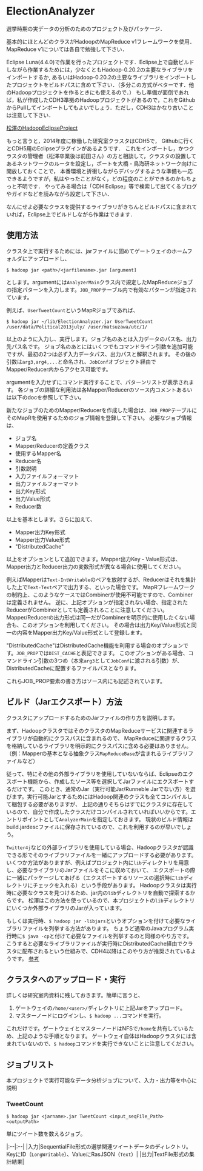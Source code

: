 # ElectionAnalyzer

選挙時期の実データの分析のためのプロジェクト及びパッケージ．

基本的にほとんどのクラスがHadoopのMapReduce v1フレームワークを使用．MapReduce v1については各自で勉強して下さい．

Eclipse Luna(4.4.0)で作業を行ったプロジェクトです．Eclipse上で自動ビルドしながら作業するためには，少なくともHadoop-0.20.2の主要なライブラリをインポートするか,
あるいはHadoop-0.20.2の主要なライブラリをインポートしたプロジェクトをビルドパスに含めて下さい．（多分この方式がベターです．他のHadoopプロジェクトを作るときにも使えるので．）
もし準備が面倒であれば，私が作成したCDH3準拠のHadoopプロジェクトがあるので，これをGithubからPullしてインポートしてもよいでしょう．ただし，CDH3はかなり古いことは注意して下さい．
  
[松澤のHadoopEclipseProject](https://github.com/YuMatsuzawa/HadoopEclipseProject)

もっと言うと，2014年度に稼働した研究室クラスタはCDH5で，  Githubに行くとCDH5用のEclipseプラグインがあるようです．
これをインポートし，かつクラスタの管理者（松澤卒業後は前田さん）の方と相談して，クラスタの設置してあるネットワークのルータを設定し，ポートを大橋・鳥海研ネットワーク向けに開放しておくことで，
本番環境と折衝しながらデバッグするような準備も一応できるようですが，私はやったことがなく，どの程度のことができるのかもちょっと不明です．
やってみる場合は「CDH Eclipse」等で検索して出てくるブログやガイドなどを読みながら設定して下さい．

なんにせよ必要なクラスを提供するライブラリがきちんとビルドパスに含まれていれば，Eclipse上でビルドしながら作業はできます．

## 使用方法

クラスタ上で実行するためには、jarファイルに固めてゲートウェイのホームフォルダにアップロードし、

``$ hadoop jar <path>/<jarfilename>.jar [argument]``

とします。argumentには`AnalyzerMain`クラス内で規定したMapReduceジョブの指定パターンを入力します。`JOB_PROP`テーブル内で有効なパターンが指定されています。

例えば、`UserTweetCount`というMapRジョブであれば、

``$ hadoop jar ~/lib/ElectionAnalyzer.jar UserTweetCount /user/data/Political2013july/ /user/matsuzawa/utc/1/``

以上のように入力し、実行します。ジョブ名のあとは入力データのパス名、出力先パス名です。
ジョブ名のあとにはいくつでもコマンドライン引数を追加可能ですが、最初の2つは必ず入力データパス、出力パスと解釈されます。
その後の引数は`arg3,arg4,...`と命名され、`JobConf`オブジェクト経由でMapper/Reducer内からアクセス可能です。

argumentを入力せずにコマンド実行することで、パターンリストが表示されます。
各ジョブの詳細な利用法は各Mapper/Reducerのソース内コメントあるいは以下のdocを参照して下さい。

新たなジョブのためのMapper/Reducerを作成した場合は、`JOB_PROP`テーブルにそのMapRを使用するためのジョブ情報を登録して下さい。
必要なジョブ情報は、

* ジョブ名
* Mapper/Reducerの定義クラス
* 使用するMapper名
* Reducer名
* 引数説明
* 入力ファイルフォーマット
* 出力ファイルフォーマット
* 出力Key形式
* 出力Value形式
* Reducer数

以上を基本とします。さらに加えて、

* Mapper出力Key形式
* Mapper出力Value形式
* "DistributedCache"

以上をオプションとして追加できます。Mapper出力Key・Value形式は、Mapper出力とReducer出力の変数形式が異なる場合に使用してください。

例えばMapperは`Text-IntWritable`のペアを放射するが、Reducerはそれを集計した上で`Text-Text`ペアで出力する、といった場合です。
MapRフレームワークの制約上、このようなケースではCombinerが使用不可能ですので、Combinerは定義されません。
逆に、上記オプションが指定されない場合、指定されたReducerがCombinerとしても定義されることに注意してください。
Mapper/Reducerの出力形式は同一だがCombinerを明示的に使用したくない場合も、このオプションを利用してください。
その場合は出力Key/Value形式と同一の内容をMapper出力Key/Value形式として登録します。

"DistributedCache"はDistributedCache機能を利用する場合のオプションです。`JOB_PROP`では`DIST_CACHE`と表記できます。
このオプションがある場合、コマンドライン引数の3つめ（本来`arg3`として`JobConf`に渡される引数）が、DistributedCacheに配置するファイルパスとなります。

これらJOB_PROP要素の書き方はソース内にも記述されています。

## ビルド（Jarエクスポート）方法

クラスタにアップロードするためのJarファイルの作り方を説明します。

まず、HadoopクラスタではそのクラスタのMapReduceサービスに関連するライブラリが自動的にクラスパスに含まれるので、
MapReduceに関連するクラスを格納しているライブラリを明示的にクラスパスに含める必要はありません。
（例：Mapperの基本となる抽象クラス`MapReduceBase`が含まれるライブラリファイルなど）

従って、特にその他の外部ライブラリを使用していないならば、Eclipseのエクスポート機能から、作成したソース等を選択してJarファイルにエクスポートするだけです。
このとき、通常のJar（実行可能Jar/Runneble Jarでない方）を選びます。実行可能JarとするためにはHadoop関連のクラスも全てコンパイルして梱包する必要がありますが、
上記の通りそちらはすでにクラスタに存在しているので、自分で作成したクラスだけコンパイルされていればいいからです。エントリポイントとして`AnalyzerMain`を指定しておきます。
現状のビルド情報はbuild.jardescファイルに保存されているので、これを利用するのが早いでしょう。

`Twitter4j`などの外部ライブラリを使用している場合、Hadoopクラスタが認識できる形でそのライブラリファイルを一緒にアップロードする必要があります。
いくつか方法がありますが、例えばプロジェクト内に`lib`ディレクトリを用意し、必要なライブラリのJarファイルをそこに収めておいて、
エクスポートの際に一緒にパッケージしてあげる（エクスポートするリソースの選択時に`lib`ディレクトリにチェックを入れる）という手段があります。
Hadoopクラスタは実行時に必要なクラスを見つけるため、jar内の`lib`ディレクトリを自動で探索するからです。
松澤はこの方法を使っているので、本プロジェクトの`lib`ディレクトリにいくつか外部ライブラリのJarが入っています。

もしくは実行時、`$ hadoop jar -libjars`というオプションを付けて必要なライブラリファイルを列挙する方法があります。
ちょうど通常のJavaプログラム実行時に`$ java -cp`と付けて必要なファイルを列挙するのと同様のやり方です。
こうすると必要なライブラリファイルが実行時にDistributedCache経由でクラスタに配布されるという仕組みで、CDH4以降はこのやり方が推奨されているようです。
[参考](http://blog.cloudera.com/blog/2011/01/how-to-include-third-party-libraries-in-your-map-reduce-job/)

## クラスタへのアップロード・実行

詳しくは研究室内資料に残しておきます。簡単に言うと、

1. ゲートウェイの`/home/<user>/`ディレクトリに上記Jarをアップロード。
2. マスターノードにログインし、`$ hadoop ...`コマンドを実行。

これだけです。ゲートウェイとマスターノードはNFSで`/home`を共有しているため、上記のような手順となります。
ゲートウェイ自体はHadoopクラスタには含まれていないので、`$ hadoop`コマンドを実行できないことに注意してください。

## ジョブリスト

本プロジェクトで実行可能なデータ分析ジョブについて、入力・出力等を中心に説明

### TweetCount

``$ hadoop jar <jarname>.jar TweetCount <input_seqFile_Path> <outputPath>``

単にツイート数を数えるジョブ。

|:--|:--|
|入力|SequentialFile形式の選挙関連ツイートデータのディレクトリ。KeyにID（`LongWritable`）、ValueにRasJSON（`Text`）|
|出力|TextFile形式の集計結果|


